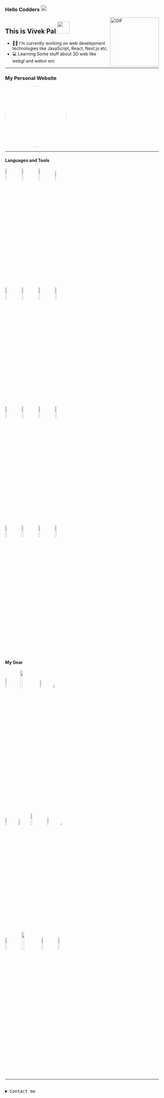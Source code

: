 ### Hello Codders <img src="https://raw.githubusercontent.com/iampavangandhi/iampavangandhi/master/gifs/Hi.gif" width="20px">


<img align="right" alt="GIF" height="160px" src="https://media2.giphy.com/media/qgQUggAC3Pfv687qPC/giphy.gif?cid=ecf05e4705mcyj66uz0lbnk015vvqm9qboik7g2ydbpiw573&rid=giphy.gif&ct=g" />

## This is Vivek Pal <img src="https://media.giphy.com/media/WUlplcMpOCEmTGBtBW/giphy.gif" width="40">

- 👨‍💻 I’m currently working on web development technologies like JavaScript, React, Next.js etc.
- 💻 Learning Some stuff about 3D web like webgl and webvr erc

---
### My Personal Website

<a href="https://vivekpal.vercel.app"><img src="https://www.seekpng.com/png/detail/111-1112824_picture-my-portfolio-logo-png.png" width="200px" style="border-radius:50%" /></a>

---

#### Languages and Tools

<p align="left">
  <code><img width="10%" src="https://www.vectorlogo.zone/logos/javascript/javascript-ar21.svg"></code>
  <code><img width="10%" src="https://www.vectorlogo.zone/logos/typescriptlang/typescriptlang-ar21.svg"></code>
  <code><img width="10%" src="https://www.vectorlogo.zone/logos/reactjs/reactjs-ar21.svg"></code>
  <code><img width="9%" src="https://upload.wikimedia.org/wikipedia/commons/thumb/8/8e/Nextjs-logo.svg/1920px-Nextjs-logo.svg.png"></code>
  <br />
  <code><img width="10%" src="https://www.vectorlogo.zone/logos/nodejs/nodejs-ar21.svg"></code>
  <code><img width="10%" src="https://www.vectorlogo.zone/logos/expressjs/expressjs-ar21.svg"></code>
  <code><img width="10%" src="https://www.vectorlogo.zone/logos/npmjs/npmjs-ar21.svg"></code>
  <code><img width="10%" src="https://www.vectorlogo.zone/logos/yarnpkg/yarnpkg-ar21.svg"></code>
  <br />
  <code><img width="10%" src="https://www.vectorlogo.zone/logos/python/python-ar21.svg"></code>
  <code><img width="10%" src="https://www.vectorlogo.zone/logos/pocoo_flask/pocoo_flask-ar21.svg"></code>
  <code><img width="10%" src="https://www.vectorlogo.zone/logos/getbootstrap/getbootstrap-ar21.svg"></code>
  <code><img width="10%" src="https://miro.medium.com/max/1400/1*mUISLg4ghf6QYT_f1-cnlg.png"></code>
  <br />
  <code><img width="10%" src="https://www.vectorlogo.zone/logos/docker/docker-ar21.svg"></code>
  <code><img width="10%" src="https://www.vectorlogo.zone/logos/sqlite/sqlite-ar21.svg"></code>
  <code><img width="10%" src="https://www.vectorlogo.zone/logos/mongodb/mongodb-ar21.svg"></code>
  <code><img width="10%" src="https://www.vectorlogo.zone/logos/git-scm/git-scm-ar21.svg"></code>
   <br />
</p>

<br>

#### My Gear

<p align="left">
  <code><img width="9%" src="https://www.vectorlogo.zone/logos/archlinux/archlinux-ar21.svg"></code>
  <code><img width="12%" src="https://i0.wp.com/endeavouros.com/wp-content/uploads/2021/04/Endeavour-horizontal-white.png?w=690&ssl=1"></code>
  <code><img width="8%" src="https://www.vectorlogo.zone/logos/gnome/gnome-ar21.svg"></code>
  <code><img width="5%" src="https://upload.wikimedia.org/wikipedia/commons/thumb/9/90/Alacritty_logo.svg/1024px-Alacritty_logo.svg.png"></code>
  <br />
  <code><img width="8%" src="https://www.vectorlogo.zone/logos/vim/vim-ar21.svg"></code>
  <code><img width="7%" src="https://arkit.co.in/wp-content/uploads/2016/10/Editing-Viewing-Text-files-using-Nano-text-editor-RHEL-7.png"></code>
  <code><img width="10%" src="https://www.vectorlogo.zone/logos/atom_io/atom_io-ar21.svg"></code>
  <code><img width="8%" src="https://code.visualstudio.com/opengraphimg/opengraph-blog.png"></code>
  <code><img width="4%" src="https://www.vectorlogo.zone/logos/firefox/firefox-icon.svg"></code>
  <br />
  <code><img width="10%" src="https://www.dmuth.org/wp-content/uploads/2021/03/obsidian-logo.png"></code>
  <code><img width="12%" src="https://download.blender.org/branding/blender_logo_socket.png"></code>
  <code><img width="10%" src="https://logos-download.com/wp-content/uploads/2019/06/Vivaldi_Logo_new_full.png"></code>
  <code><img width="10%" src="https://www.vectorlogo.zone/logos/gimp/gimp-ar21.svg"></code>
  <br />
</p>

---

<br>
   <samp>
    <details>
      <summary>Contact me</summary>
      <ul>
          <li><a href="mailto:31vivekpal@gmail.com">Send an Email</a></li>
          <li><a href="https://codepen.io/vivekpal/">Codepen</a></li>
          <li><a href="https://instagram.com/vivekthinks/">Follow me on Instagram</a></li>
         <li><a href="https://www.linkedin.com/in/vivekpal1/">Linkedin</a></li>
        <li><a href="https://www.twitter.com/vivekpal_/">Twitter</a></li>
    </ul>
  </details> 
  </samp>

